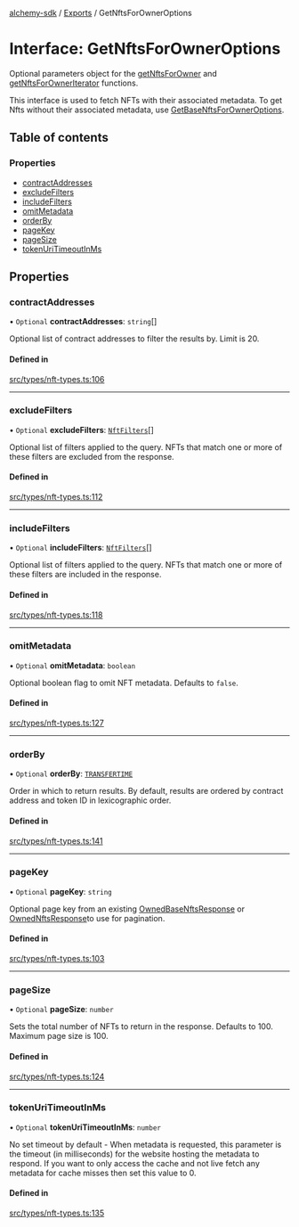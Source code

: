 [alchemy-sdk](../README.md) / [Exports](../modules.md) / GetNftsForOwnerOptions

# Interface: GetNftsForOwnerOptions

Optional parameters object for the [getNftsForOwner](../classes/NftNamespace.md#getnftsforowner) and
[getNftsForOwnerIterator](../classes/NftNamespace.md#getnftsforowneriterator) functions.

This interface is used to fetch NFTs with their associated metadata. To get
Nfts without their associated metadata, use [GetBaseNftsForOwnerOptions](GetBaseNftsForOwnerOptions.md).

## Table of contents

### Properties

- [contractAddresses](GetNftsForOwnerOptions.md#contractaddresses)
- [excludeFilters](GetNftsForOwnerOptions.md#excludefilters)
- [includeFilters](GetNftsForOwnerOptions.md#includefilters)
- [omitMetadata](GetNftsForOwnerOptions.md#omitmetadata)
- [orderBy](GetNftsForOwnerOptions.md#orderby)
- [pageKey](GetNftsForOwnerOptions.md#pagekey)
- [pageSize](GetNftsForOwnerOptions.md#pagesize)
- [tokenUriTimeoutInMs](GetNftsForOwnerOptions.md#tokenuritimeoutinms)

## Properties

### contractAddresses

• `Optional` **contractAddresses**: `string`[]

Optional list of contract addresses to filter the results by. Limit is 20.

#### Defined in

[src/types/nft-types.ts:106](https://github.com/alchemyplatform/alchemy-sdk-js/blob/4e3af22/src/types/nft-types.ts#L106)

___

### excludeFilters

• `Optional` **excludeFilters**: [`NftFilters`](../enums/NftFilters.md)[]

Optional list of filters applied to the query. NFTs that match one or more
of these filters are excluded from the response.

#### Defined in

[src/types/nft-types.ts:112](https://github.com/alchemyplatform/alchemy-sdk-js/blob/4e3af22/src/types/nft-types.ts#L112)

___

### includeFilters

• `Optional` **includeFilters**: [`NftFilters`](../enums/NftFilters.md)[]

Optional list of filters applied to the query. NFTs that match one or more
of these filters are included in the response.

#### Defined in

[src/types/nft-types.ts:118](https://github.com/alchemyplatform/alchemy-sdk-js/blob/4e3af22/src/types/nft-types.ts#L118)

___

### omitMetadata

• `Optional` **omitMetadata**: `boolean`

Optional boolean flag to omit NFT metadata. Defaults to `false`.

#### Defined in

[src/types/nft-types.ts:127](https://github.com/alchemyplatform/alchemy-sdk-js/blob/4e3af22/src/types/nft-types.ts#L127)

___

### orderBy

• `Optional` **orderBy**: [`TRANSFERTIME`](../enums/NftOrdering.md#transfertime)

Order in which to return results. By default, results are ordered by
contract address and token ID in lexicographic order.

#### Defined in

[src/types/nft-types.ts:141](https://github.com/alchemyplatform/alchemy-sdk-js/blob/4e3af22/src/types/nft-types.ts#L141)

___

### pageKey

• `Optional` **pageKey**: `string`

Optional page key from an existing [OwnedBaseNftsResponse](OwnedBaseNftsResponse.md) or
[OwnedNftsResponse](OwnedNftsResponse.md)to use for pagination.

#### Defined in

[src/types/nft-types.ts:103](https://github.com/alchemyplatform/alchemy-sdk-js/blob/4e3af22/src/types/nft-types.ts#L103)

___

### pageSize

• `Optional` **pageSize**: `number`

Sets the total number of NFTs to return in the response. Defaults to 100.
Maximum page size is 100.

#### Defined in

[src/types/nft-types.ts:124](https://github.com/alchemyplatform/alchemy-sdk-js/blob/4e3af22/src/types/nft-types.ts#L124)

___

### tokenUriTimeoutInMs

• `Optional` **tokenUriTimeoutInMs**: `number`

No set timeout by default - When metadata is requested, this parameter is
the timeout (in milliseconds) for the website hosting the metadata to
respond. If you want to only access the cache and not live fetch any
metadata for cache misses then set this value to 0.

#### Defined in

[src/types/nft-types.ts:135](https://github.com/alchemyplatform/alchemy-sdk-js/blob/4e3af22/src/types/nft-types.ts#L135)
